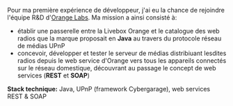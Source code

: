 Pour ma première expérience de développeur, j'ai eu la chance de rejoindre l'équipe R&D d'[Orange Labs](https://laborange.fr/). 
Ma mission a ainsi consisté à:

* établir une passerelle entre la Livebox Orange et le catalogue des web radios que la marque proposait en **Java** au travers
du protocole réseau de médias UPnP
* concevoir, développer et tester le serveur de médias distribiuant lesdites radios depuis le web service d'Orange vers tous
les appareils connectés sur le réseau domestique, découvrant au passage le concept de web services (**REST** et **SOAP**)

**Stack technique:** Java, UPnP (framework Cybergarage), web services REST & SOAP 